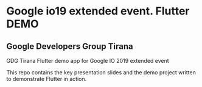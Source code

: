 # Google io19 extended event. Flutter DEMO

## Google Developers Group Tirana
GDG Tirana Flutter demo app for Google IO 2019 extended event

This repo contains the key presentation slides and the demo project written to demonstrate Flutter in action.

